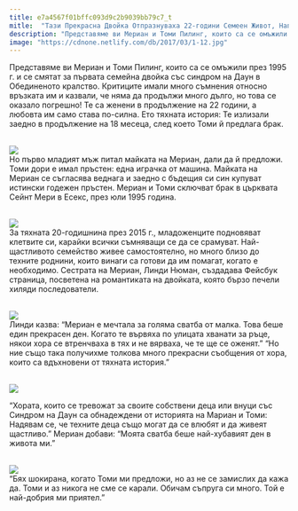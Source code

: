 ```yaml
---
title: e7a4567f01bffc093d9c2b9039bb79c7_t
mitle:  "Тази Прекрасна Двойка Отпразнуваха 22-години Семеен Живот, Напук На Всички!"
description: "Представяме ви Мериан и Томи Пилинг, които са се омъжили през 1995 г. и се смятат за първата семейна двойка със синдром на Даун в Обединеното кралство. Критиците имали"
image: "https://cdnone.netlify.com/db/2017/03/1-12.jpg"
---
```


 <p>Представяме ви Мериан и Томи Пилинг, които са се омъжили през 1995 г. и се смятат за първата семейна двойка със синдром на Даун в Обединеното кралство. Критиците имали много съмнения относно връзката им и казвали, че няма да продължи много дълго, но това се оказало погрешно! Те са женени в продължение на 22 години, а любовта им само става по-силна. Ето тяхната история: Те излизали заедно в продължение на 18 месеца, след което Томи й предлага брак.</p>       <p> <br/><img src="https://cdnone.netlify.com/db/2017/03/1-12.jpg"/><br/> Но първо младият мъж питал майката на Мериан, дали да й предложи. Томи дори е имал пръстен: една играчка от машина. Майката на Мериан се съгласява веднага и заедно с бъдещия си син купуват истински годежен пръстен. Мериан и Томи сключват брак в църквата Сейнт Мери в Есекс, през юли 1995 година.</p> <p> <br/><img src="https://cdnone.netlify.com/db/2017/03/2-11.jpg"/><br/> За тяхната 20-годишнина през 2015 г., младоженците подновяват клетвите си, карайки всички съмняващи се да се срамуват. Най-щастливото семейство живее самостоятелно, но много близо до техните роднини, които винаги са готови да им помагат, когато е необходимо. Сестрата на Мериан, Линди Нюман, създадава Фейсбук страница, посветена на романтиката на двойката, която бързо печели хиляди последователи.</p> <p> <br/><img src="https://cdnone.netlify.com/db/2017/03/3-10.jpg"/><br/> Линди казва: “Мериан е мечтала за голяма сватба от малка. Това беше един прекрасен ден. Когато те вървяха по улицата хванати за ръце, някои хора се втренчваха в тях и не вярваха, че те ще се оженят.” “Но ние също така получихме толкова много прекрасни съобщения от хора, които са вдъхновени от тяхната история.”</p>      <p> <br/><img src="https://cdnone.netlify.com/db/2017/03/4-10.jpg"/><br/></p> <p> “Хората, които се тревожат за своите собствени деца или внуци със Синдром на Даун са обнадеждени от историята на Мариан и Томи: Надявам се, че техните деца също могат да се влюбят и да живеят щастливо.” Мериан добави: “Моята сватба беше най-хубавият ден в живота ми.”</p> <p> <br/><img src="https://cdnone.netlify.com/db/2017/03/5-10.jpg"/><br/> “Бях шокирана, когато Томи ми предложи, но аз не се замислих да кажа да. Томи и аз никога не сме се карали. Обичам съпруга си много. Той е най-добрия ми приятел.”</p>       